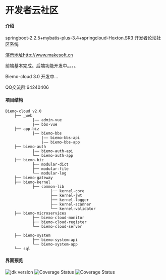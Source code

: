 # 开发者云社区

#### 介绍
springboot-2.2.5+mybatis-plus-3.4+springcloud-Hoxton.SR3  开发者论坛社区系统

[演示地址](http://www.makesoft.cn)http://www.makesoft.cn 

前端基本完成。后端功能开发中。。。。

Biemo-cloud 3.0 开发中... 

QQ交流群:64240406

#### 项目结构

```
Biemo-cloud v2.0
    ├── _web
            |—— admin-vue
            |—— bbs-vue
    ├── app-biz
            |—— biemo-bbs
                |—— biemo-bbs-api  
                |—— biemo-bbs-app                            
    ├── biemo-auth                 
            |—— biemo-auth-api     
            └── biemo-auth-app            
    ├── biemo-biz                    
            ├── modular-dict
            ├── modular-file                                            
            └── modular-log                     
    ├── biemo-gateway                           
    ├── biemo-kernel
            ├── common-lib                        
                    ├── kernel-core                
                    ├── kernel-jwt
                    ├── kernel-logger                
                    ├── kernel-scanner                                           
                    └── kernel-validator                 
    ├── biemo-microservices
            ├── biemo-cloud-monitor                        
            ├── biemo-cloud-register                        
            └── biemo-cloud-server                        
           
    ├── biemo-system
            ├── biemo-system-api                        
            └── biemo-system-app                                          
    └── sql                       
``` 


#### 界面预览

<img src="https://img.shields.io/badge/JDK-1.8+-green.svg" alt="jdk version">
<img src="https://img.shields.io/badge/Spring%20Boot-2.2.5-blue.svg" alt="Coverage Status">
<img src="https://img.shields.io/badge/Mybatis%20Plus-3.4.2-red.svg" alt="Coverage Status">






